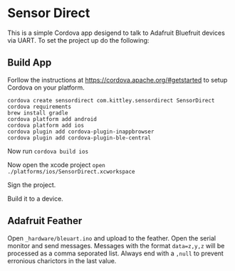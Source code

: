 # Sensor Direct
This is a simple Cordova app desigend to talk to Adafruit Bluefruit devices via UART. To set the project up do the following:

## Build App
Forllow the instructions at https://cordova.apache.org/#getstarted to setup Cordova on your platform.

```
cordova create sensordirect com.kittley.sensordirect SensorDirect
cordova requirements
brew install gradle
cordova platform add android
cordova platform add ios
cordova plugin add cordova-plugin-inappbrowser
cordova plugin add cordova-plugin-ble-central
```

Now run `cordova build ios`

Now open the xcode project `open ./platforms/ios/SensorDirect.xcworkspace`

Sign the project.

Build it to a device.

## Adafruit Feather

Open  `_hardware/bleuart.ino` and upload to the feather.
Open the serial monitor and send messages.
Messages with the format `data=z,y,z` will be processed as a comma seporated list. Always end with a `,null` to prevent erronious charictors in the last value.